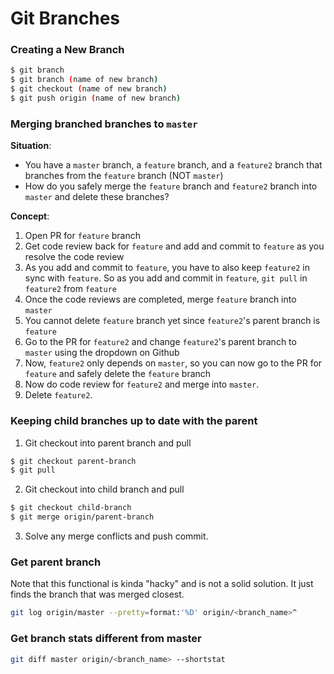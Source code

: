 # Git Branches

### Creating a New Branch
```bash
$ git branch
$ git branch (name of new branch)
$ git checkout (name of new branch)
$ git push origin (name of new branch)
```

### Merging branched branches to `master`
**Situation**: 
- You have a `master` branch, a `feature` branch, and a `feature2` branch that branches from the `feature` branch (NOT `master`)
- How do you safely merge the `feature` branch and `feature2` branch into `master` and delete these branches?

**Concept**:
1. Open PR for `feature` branch
2. Get code review back for `feature` and add and commit to `feature` as you resolve the code review
3. As you add and commit to `feature`, you have to also keep `feature2` in sync with `feature`. So as you add and commit in `feature`, `git pull` in `feature2` from `feature`
4. Once the code reviews are completed, merge `feature` branch into `master` 
5. You cannot delete `feature` branch yet since `feature2`'s parent branch is `feature`
6. Go to the PR for `feature2` and change `feature2`'s parent branch to `master` using the dropdown on Github
7. Now, `feature2` only depends on `master`, so you can now go to the PR for `feature` and safely delete the `feature` branch
8. Now do code review for `feature2` and merge into `master`.
9. Delete `feature2`.

### Keeping child branches up to date with the parent
1. Git checkout into parent branch and pull
```bash
$ git checkout parent-branch
$ git pull
```
2. Git checkout into child branch and pull
```bash
$ git checkout child-branch
$ git merge origin/parent-branch
```
3. Solve any merge conflicts and push commit.

### Get parent branch

Note that this functional is kinda "hacky" and is not a solid solution. It just finds the branch that was merged closest.

```bash
git log origin/master --pretty=format:'%D' origin/<branch_name>^
```

### Get branch stats different from master

```bash
git diff master origin/<branch_name> --shortstat
```



